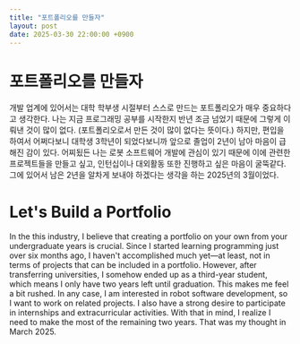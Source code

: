 ```yaml
---
title: "포트폴리오를 만들자"
layout: post
date: 2025-03-30 22:00:00 +0900
---
```


# 포트폴리오를 만들자
개발 업계에 있어서는 대학 학부생 시절부터 스스로 만드는 포트폴리오가 매우 중요하다고 생각한다.
나는 지금 프로그래밍 공부를 시작한지 반년 조금 넘었기 때문에 그렇게 이뤄낸 것이 많이 없다. (포트폴리오로서 만든 것이 많이 없다는 뜻이다.)
하지만, 편입을 하여서 어쩌다보니 대학생 3학년이 되었다보니까 앞으로 졸업이 2년이 남아 마음이 급해진 감이 있다.
어찌됬든 나는 로봇 소프트웨어 개발에 관심이 있기 때문에 이에 관련한 프로젝트들을 만들고 싶고, 인턴십이나 대외활동 또한 진행하고 싶은 마음이 굴뚝같다.
그에 있어서 남은 2년을 알차게 보내야 하겠다는 생각을 하는 2025년의 3월이었다.


# Let's Build a Portfolio
In the this industry, I believe that creating a portfolio on your own from your undergraduate years is crucial.
Since I started learning programming just over six months ago, I haven't accomplished much yet—at least, not in terms of projects that can be included in a portfolio.
However, after transferring universities, I somehow ended up as a third-year student, which means I only have two years left until graduation. This makes me feel a bit rushed.
In any case, I am interested in robot software development, so I want to work on related projects. I also have a strong desire to participate in internships and extracurricular activities.
With that in mind, I realize I need to make the most of the remaining two years.
That was my thought in March 2025.